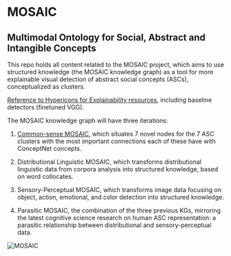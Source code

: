 # MOSAIC
## Multimodal Ontology for Social, Abstract and Intangible Concepts

This repo holds all content related to the MOSAIC project, which aims to use structured knowledge (the MOSAIC knowledge graph) as a tool for more explainable visual detection of abstract social concepts (ASCs), conceptualized as clusters.

[Reference to Hypericons for Explainability resources]([url](https://github.com/delfimpandiani/ARTstract_Seeing_abstract_concepts)https://github.com/delfimpandiani/ARTstract_Seeing_abstract_concepts), including baseline detectors (finetuned VGG).

The MOSAIC knowledge graph will have three iterations:

  1. [Common-sense MOSAIC](MOSAIC/Common-sense_MOSAIC.ttl), which situates 7 novel nodes for the 7 ASC clusters with the most important connections each of these have with ConceptNet concepts.

  2. Distributional Linguistic MOSAIC, which transforms distributional linguistic data from corpora analysis into structured knowledge, based on word collocates.

  3. Sensory-Perceptual MOSAIC, which transforms image data focusing on object, action, emotional, and color detection into structured knowledge.
 
  4. Parasitic MOSAIC, the combination of the three previous KGs, mirroring the latest cognitive science research on human ASC representation: a parasitic relationship between distributional and sensory-perceptual data.

![MOSAIC](https://github.com/delfimpandiani/mosaic/assets/44606644/a587b9dc-84ee-448a-aad7-25d17cb013a7)
